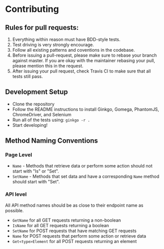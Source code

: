 # Contributing

## Rules for pull requests:

1. Everything within reason must have BDD-style tests.
2. Test driving is very strongly encourage.
2. Follow all existing patterns and coventions in the codebase.
3. Before issuing a pull-request, please make sure to rebase your branch against master.
   If you are okay with the maintainer rebasing your pull, please mention this in the request.
4. After issuing your pull request, check Travis CI to make sure that all tests still pass.

## Development Setup

* Clone the repository
* Follow the README instructions to install Ginkgo, Gomega, PhantomJS, ChromeDriver, and Selenium
* Run all of the tests using: `ginkgo -r .`
* Start developing!

## Method Naming Conventions

### Page Level

* `Name` - Methods that retrieve data or perform some action should not start with "Is" or "Set".
* `SetName` - Methods that set data and have a corresponding `Name` method should start with "Set".

### API level

All API method names should be as close to their endpoint name as possible.
* `GetName` for all GET requests returning a non-boolean
* `IsName` for all GET requests returning a boolean
* `SetName` for POST requests that have matching GET requests
* `Name` for POST requests that perform some action or retrieve data
* `Get<type>Element` for all POST requests returning an element
